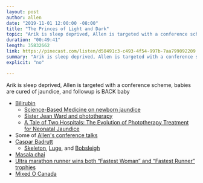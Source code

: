 ```yaml
---
layout: post
author: allen
date: "2019-11-01 12:00:00 -08:00"
title: "The Princes of Light and Dark"
topic: "Arik is sleep deprived, Allen is targeted with a conference scheme, babies are cured of jaundice, and followup is BACK baby"
duration: "00:49:41"
length: 35832662
link: https://pinecast.com/listen/d50491c3-c493-4f54-997b-7aa799092209.mp3
summary: "Arik is sleep deprived, Allen is targeted with a conference scheme, babies are cured of jaundice, and followup is BACK baby"
explicit: "no"

---
```


Arik is sleep deprived, Allen is targeted with a conference scheme, babies are cured of jaundice, and followup is BACK baby

- [Bilirubin](https://en.wikipedia.org/wiki/Bilirubin)
  - [Science-Based Medicine on newborn jaundice](https://sciencebasedmedicine.org/separating-fact-from-fiction-in-the-not-so-normal-newborn-nursery-newborn-jaundice/)
  - [Sister Jean Ward and phototherapy](https://www.semanticscholar.org/paper/Sister-Jean-Ward%2C-phototherapy%2C-and-jaundice%3A-a-and-Maisels/89d3b00312e0cc08d62aa2bf24384ce58feeda85)
  - [A Tale of Two Hospitals: The Evolution of Phototherapy Treatment for Neonatal Jaundice](https://pdfs.semanticscholar.org/2dbb/c64ec89cf5e31b2783363708ef330fb7ef32.pdf)
- Some of [Allen's conference talks](https://allenpike.com/speaking/)
- [Caspar Badrutt](https://en.wikipedia.org/wiki/Caspar_Badrutt)
  - [Skeleton](https://en.wikipedia.org/wiki/Skeleton_(sport)), [Luge](https://en.wikipedia.org/wiki/Luge), and [Bobsleigh](https://en.wikipedia.org/wiki/Bobsleigh)
- [Masala chai](https://en.wikipedia.org/wiki/Masala_chai)
- [Ultra marathon runner wins both “Fastest Woman” and “Fastest Runner” trophies](https://boingboing.net/2019/08/20/organizers-unprepared-as-woman.html)
- [Mixed O Canada](https://www.youtube.com/watch?v=MB-jCl2iY-Q)
